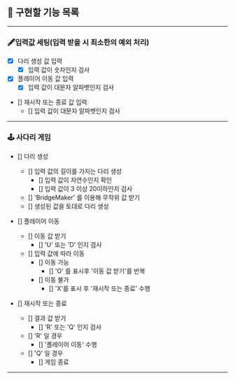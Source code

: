 ## 🚀 구현할 기능 목록

---
### 🖋입력값 세팅(입력 받을 시 최소한의 예외 처리)
- [X] 다리 생성 값 입력 
  - [X] 입력 값이 숫자인지 검사
- [X] 플레이어 이동 값 입력
  - [X] 입력 값이 대문자 알파벳인지 검사
- [] 재시작 또는 종료 값 입력
  - [] 입력 값이 대문자 알파벳인지 검사
---
### 🕹 사다리 게임
- [] 다리 생성
  - [] 입력 값의 길이를 가지는 다리 생성
    - [] 입력 값이 자연수인지 확인
    - [] 입력 값이 3 이상 20이하인지 검사
  - [] 'BridgeMaker' 를 이용해 무작위 값 받기
  - [] 생성된 값을 토대로 다리 생성


- [] 플레이어 이동
  - [] 이동 값 받기
    - [] 'U' 또는 'D' 인지 검사
  - [] 입력 값에 따라 이동
    - [] 이동 가능
      - [] 'O' 를 표시후 '이동 값 받기'를 반복
    - [] 이동 불가
      - [] 'X'를 표시 후 '재시작 또는 종료' 수행


- [] 재시작 또는 종료
  - [] 결과 값 받기
    - [] 'R' 또는 'Q' 인지 검사
  - [] 'R' 일 경우
    - [] '플레이어 이동' 수행
  - [] 'Q' 일 경우
    - [] 게임 종료
---
